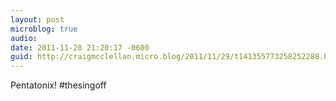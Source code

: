 ```yaml
---
layout: post
microblog: true
audio: 
date: 2011-11-28 21:20:17 -0600
guid: http://craigmcclellan.micro.blog/2011/11/29/t141355773258252288.html
---
```

Pentatonix! #thesingoff
